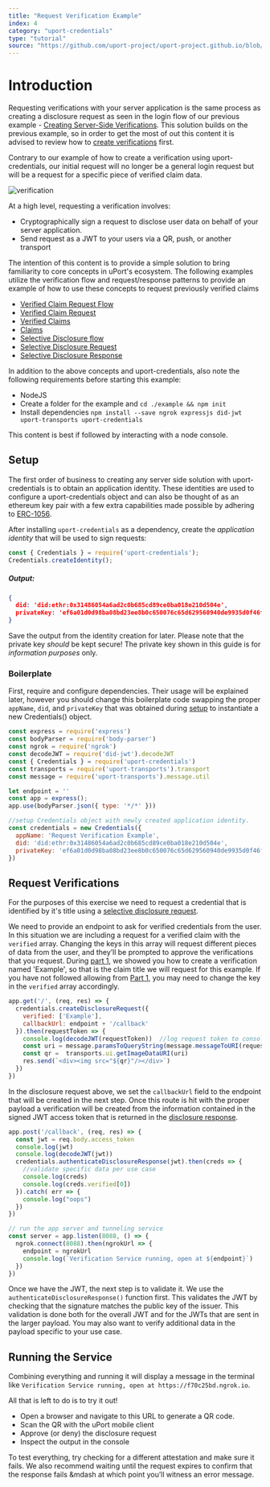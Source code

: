 ```yaml
---
title: "Request Verification Example"
index: 4
category: "uport-credentials"
type: "tutorial"
source: "https://github.com/uport-project/uport-project.github.io/blob/develop/markdown/docs/credentials/verification.md"
---
```


# Introduction

Requesting verifications with your server application is the same process as creating a disclosure request as seen in the login flow of our previous example - [Creating Server-Side Verifications](/credentials/createverification).  This solution builds on the previous example, so in order to get the most of out this content it is advised to review how to [create verifications](/credentials/createverification) first.

Contrary to our example of how to create a verification using uport-credentials, our initial request will no longer be a general login request but will be a request for a specific piece of verified claim data.

![verification](https://plantuml-server.kkeisuke.app/svg/UDg5LKrlsa0GlVTNZ9nBUq19f980GbO0sqqhsjA4gfL23klrG5PPTjtTTJxQzBztR32nBKnzGDwTDs_Ul1cB2-kOSTbQlW5WcTCgMyTew63lXKgPOMimEbC9rqQXWTEJMcYidsOiIOHQDIDto18qaLPkegKsS7JMx_Q3SGlcMln6EEtLeXEwDrgEjI7GbkJzf1-EpcgmBzhX_p0MVsMeEC8VkWOO6QCVcsY03zHeEcRyVbLqtDHT0ggrmY2SHD5hyBBPzR9u2W1vjL_d9jIi6_H2YfVXYil5rOo69hX8cN9jf5L8axmYgm9h5XbnfqqR_IPuW3XKJhZdjlHjz41-m1oBcSKsXbty0CTKB74gL2l7N_gDzHDu4obGEI__2FA-uBEEXKGwyiqMWdSvdy_Wet9e226qye1PUCIuKWzLahELdDTe7j3adEchn-KrZDAqeE064oejcBHmTDxlze9UZQeQxzni4RT-KNe0CpHBRTR0QCSbah07X8LAXELIsymWc7prhGD2BHJL5Kk12N39n9h85NqyOCJgpi5HD0w3w8GuKsOjUDwGvtODI5Hq7aPTVnZxPVxmEFO7C1J-ZLSm0SrIedSxF1R-yBZ8yprleOG2TuUmHuxJrFlzFbKMukSyIvWDAwbyUNafjUhSkiBrdTn0s5IoP_ZqOqwsSPqG4_dAuDiL0ELjHWcTJkcPvKnHS4Vy2j3b-m1OcXegjXDCrKaaP_de5uhaRvj2gCjVA4XeCUjrgpCS06TInhIqyBPcZ4srilYkx5JYiZgKsTVhUUxQBldxrPGclQA1AzZwl6_mhHlqiw5gb145dQX5BDYiM2dgYcnTA8CkC_bftqGtmdEhBsXjwQ_a7naq4em0.svg)

At a high level, requesting a verification involves:

* Cryptographically sign a request to disclose user data on behalf of your server application.
* Send request as a JWT to your users via a QR, push, or another transport

The intention of this content is to provide a simple solution to bring familiarity to core concepts in uPort's ecosystem.  The following examples utilize the verification flow and request/response patterns to provide an example of how to use these concepts to request previously verified claims

- [Verified Claim Request Flow](/flows/verificationreq)
- [Verified Claim Request](/messages/verificationreq)
- [Verified Claims](/messages/verification)
- [Claims](/messages/claims)
- [Selective Disclosure flow](/flows/selectivedisclosure)
- [Selective Disclosure Request](/messages/sharereq)
- [Selective Disclosure Response](/messages/shareresp)

In addition to the above concepts and uport-credentials, also note the following requirements before starting this example:

- NodeJS
- Create a folder for the example and `cd ./example && npm init` 
- Install dependencies `npm install --save ngrok expressjs did-jwt uport-transports uport-credentials`

This content is best if followed by interacting with a node console.

## Setup

The first order of business to creating any server side solution with uport-credentials is to obtain an application identity.  These identities are used to configure a uport-credentials object and can also be thought of as an ethereum key pair with a few extra capabilities made possible by adhering to [ERC-1056](https://github.com/ethereum/EIPs/issues/1056).

After installing `uport-credentials` as a dependency, create the *application identity* that will be used to sign requests:

```js
const { Credentials } = require('uport-credentials');
Credentials.createIdentity();
```
##### Output:

```json 
{ 
  did: 'did:ethr:0x31486054a6ad2c0b685cd89ce0ba018e210d504e',
  privateKey: 'ef6a01d0d98ba08bd23ee8b0c650076c65d629560940de9935d0f46f00679e01' 
}
```
Save the output from the identity creation for later.  Please note that the private key *should* be kept secure!  The private key shown in this guide is for *information purposes* only.

### Boilerplate

First, require and configure dependencies.  Their usage will be explained later, however you should change this boilerplate code swapping the proper `appName`, `did`, and `privateKey` that was obtained during [setup](#setup) to instantiate a new Credentials() object. 

```js
const express = require('express')
const bodyParser = require('body-parser')
const ngrok = require('ngrok')
const decodeJWT = require('did-jwt').decodeJWT
const { Credentials } = require('uport-credentials')
const transports = require('uport-transports').transport
const message = require('uport-transports').message.util

let endpoint = ''
const app = express();
app.use(bodyParser.json({ type: '*/*' }))

//setup Credentials object with newly created application identity.
const credentials = new Credentials({
  appName: 'Request Verification Example',
  did: 'did:ethr:0x31486054a6ad2c0b685cd89ce0ba018e210d504e',
  privateKey: 'ef6a01d0d98ba08bd23ee8b0c650076c65d629560940de9935d0f46f00679e01'
})
```

## Request Verifications

For the purposes of this exercise we need to request a credential that is identified by it's title using a [selective disclosure request](/messages/sharereq). 

We need to provide an endpoint to ask for verified credentials from the user.  In this situation we are including a request for a verified claim with the `verified` array.   Changing the keys in this array will request different pieces of data from the user, and they’ll be prompted to approve the verifications that you request.  During [part 1](/credentials/createverification), we showed you how to create a verification named 'Example', so that is the claim title we will request for this example.  If you have not followed allowing from [Part 1](/credentials/createverification), you may need to change the key in the `verified` array accordingly.
      
```js
app.get('/', (req, res) => {
  credentials.createDisclosureRequest({
    verified: ['Example'],
    callbackUrl: endpoint + '/callback'
  }).then(requestToken => {
    console.log(decodeJWT(requestToken))  //log request token to console
    const uri = message.paramsToQueryString(message.messageToURI(requestToken), {callback_type: 'post'})
    const qr =  transports.ui.getImageDataURI(uri)
    res.send(`<div><img src="${qr}"/></div>`)
  })
})
```

In the disclosure request above, we set the `callbackUrl` field to the endpoint that will be created in the next step.  Once this route is hit with the proper payload a verification will be created from the information contained in the signed JWT access token that is returned in the [disclosure response](/messages/shareresp).


```js
app.post('/callback', (req, res) => {
  const jwt = req.body.access_token
  console.log(jwt)
  console.log(decodeJWT(jwt))
  credentials.authenticateDisclosureResponse(jwt).then(creds => {
    //validate specific data per use case
    console.log(creds)
    console.log(creds.verified[0])
  }).catch( err => {
    console.log("oops")
  })
})

// run the app server and tunneling service
const server = app.listen(8088, () => {
  ngrok.connect(8088).then(ngrokUrl => {
    endpoint = ngrokUrl
    console.log(`Verification Service running, open at ${endpoint}`)
  })
})

```

Once we have the JWT, the next step is to validate it. We use the `authenticateDisclosureResponse()` function first. This validates the JWT by checking that the signature matches the public key of the issuer. This validation is done both for the overall JWT and for the JWTs that are sent in the larger payload. You may also want to verify additional data in the payload specific to your use case.


## Running the Service

Combining everything and running it will display a message in the terminal like `Verification Service running, open at https://f70c25bd.ngrok.io`. 

All that is left to do is to try it out!

- Open a browser and navigate to this URL to generate a QR code.
- Scan the QR with the uPort mobile client
- Approve (or deny) the disclosure request
- Inspect the output in the console

To test everything, try checking for a different attestation and make sure it fails. We also recommend waiting until the request expires to confirm that the response fails &mdash at which point you’ll witness an error message.
